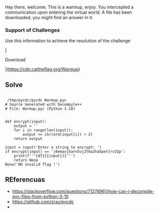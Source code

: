 
Hey there, welcome. This is a warmup, enjoy. You intercepted a communication upon entering the virtual world. A file has been downloaded; you might find an answer in it.

### Support of Challenges

Use this information to achieve the resolution of the challenge

[

Download

](https://cdn.cattheflag.org/Warmup)


## Solve

```

```

```
 /tmp/pycdc/pycdc Warmup.pyc
# Source Generated with Decompyle++
# File: Warmup.pyc (Python 3.10)


def encrypt(input):
    output = ''
    for i in range(len(input)):
        output += chr(ord(input[i]) + 2)
    return output

input = input('Enter a string to encrypt: ')
if encrypt(input) == 'j6emavj5arn5vj2t6a2ha5pet{rv32p':
    print(f'''CAT{{{input}}}''')
    return None
None('NO invalid flag !')
```




## REferencuas

- https://stackoverflow.com/questions/71278961/how-can-i-decompile-pyc-files-from-python-3-10
- https://github.com/zrax/pycdc
- 
